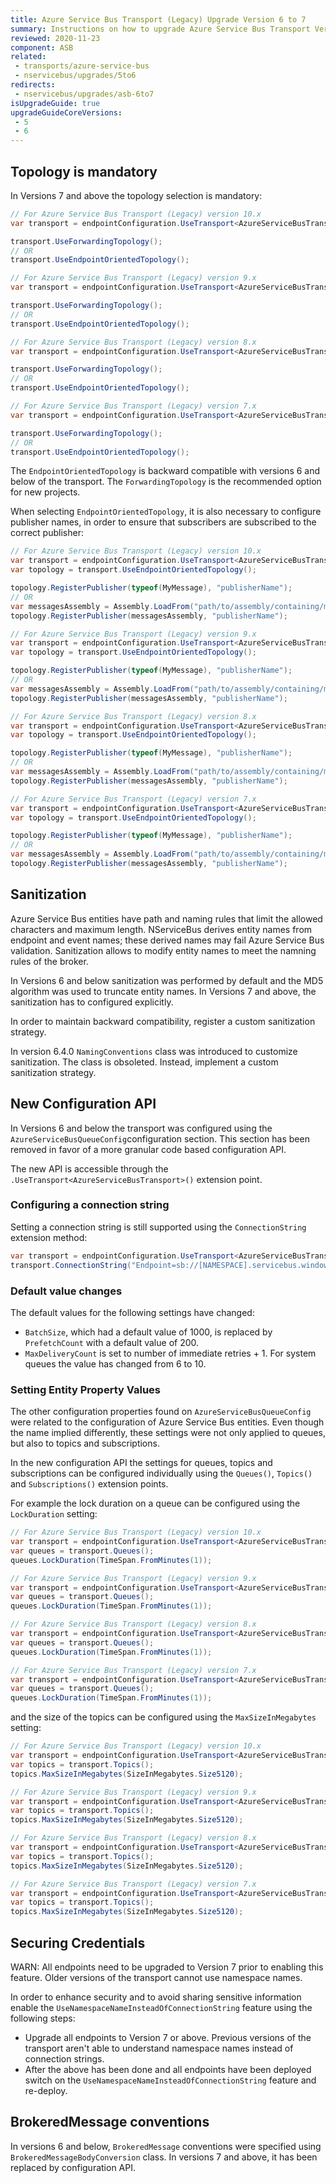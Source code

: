 ```yaml
---
title: Azure Service Bus Transport (Legacy) Upgrade Version 6 to 7
summary: Instructions on how to upgrade Azure Service Bus Transport Version 6 to 7.
reviewed: 2020-11-23
component: ASB
related:
 - transports/azure-service-bus
 - nservicebus/upgrades/5to6
redirects:
 - nservicebus/upgrades/asb-6to7
isUpgradeGuide: true
upgradeGuideCoreVersions:
 - 5
 - 6
---
```



## Topology is mandatory

In Versions 7 and above the topology selection is mandatory:

```csharp
// For Azure Service Bus Transport (Legacy) version 10.x
var transport = endpointConfiguration.UseTransport<AzureServiceBusTransport>();

transport.UseForwardingTopology();
// OR
transport.UseEndpointOrientedTopology();

// For Azure Service Bus Transport (Legacy) version 9.x
var transport = endpointConfiguration.UseTransport<AzureServiceBusTransport>();

transport.UseForwardingTopology();
// OR
transport.UseEndpointOrientedTopology();

// For Azure Service Bus Transport (Legacy) version 8.x
var transport = endpointConfiguration.UseTransport<AzureServiceBusTransport>();

transport.UseForwardingTopology();
// OR
transport.UseEndpointOrientedTopology();

// For Azure Service Bus Transport (Legacy) version 7.x
var transport = endpointConfiguration.UseTransport<AzureServiceBusTransport>();

transport.UseForwardingTopology();
// OR
transport.UseEndpointOrientedTopology();
```

The `EndpointOrientedTopology` is backward compatible with versions 6 and below of the transport. The `ForwardingTopology` is the recommended option for new projects.

When selecting `EndpointOrientedTopology`, it is also necessary to configure publisher names, in order to ensure that subscribers are subscribed to the correct publisher:

```csharp
// For Azure Service Bus Transport (Legacy) version 10.x
var transport = endpointConfiguration.UseTransport<AzureServiceBusTransport>();
var topology = transport.UseEndpointOrientedTopology();

topology.RegisterPublisher(typeof(MyMessage), "publisherName");
// OR
var messagesAssembly = Assembly.LoadFrom("path/to/assembly/containing/messages");
topology.RegisterPublisher(messagesAssembly, "publisherName");

// For Azure Service Bus Transport (Legacy) version 9.x
var transport = endpointConfiguration.UseTransport<AzureServiceBusTransport>();
var topology = transport.UseEndpointOrientedTopology();

topology.RegisterPublisher(typeof(MyMessage), "publisherName");
// OR
var messagesAssembly = Assembly.LoadFrom("path/to/assembly/containing/messages");
topology.RegisterPublisher(messagesAssembly, "publisherName");

// For Azure Service Bus Transport (Legacy) version 8.x
var transport = endpointConfiguration.UseTransport<AzureServiceBusTransport>();
var topology = transport.UseEndpointOrientedTopology();

topology.RegisterPublisher(typeof(MyMessage), "publisherName");
// OR
var messagesAssembly = Assembly.LoadFrom("path/to/assembly/containing/messages");
topology.RegisterPublisher(messagesAssembly, "publisherName");

// For Azure Service Bus Transport (Legacy) version 7.x
var transport = endpointConfiguration.UseTransport<AzureServiceBusTransport>();
var topology = transport.UseEndpointOrientedTopology();

topology.RegisterPublisher(typeof(MyMessage), "publisherName");
// OR
var messagesAssembly = Assembly.LoadFrom("path/to/assembly/containing/messages");
topology.RegisterPublisher(messagesAssembly, "publisherName");
```

## Sanitization

Azure Service Bus entities have path and naming rules that limit the allowed characters and maximum length.  NServiceBus derives entity names from endpoint and event names; these derived names may fail Azure Service Bus validation. Sanitization allows to modify entity names to meet the namning rules of the broker.

In Versions 6 and below sanitization was performed by default and the MD5 algorithm was used to truncate entity names. In Versions 7 and above, the sanitization has to configured explicitly.

In order to maintain backward compatibility, register a custom sanitization strategy.

In version 6.4.0 `NamingConventions` class was introduced to customize sanitization. The class is obsoleted. Instead, implement a custom sanitization strategy.


## New Configuration API

In Versions 6 and below the transport was configured using the `AzureServiceBusQueueConfig`configuration section. This section has been removed in favor of a more granular code based configuration API.

The new API is accessible through the `.UseTransport<AzureServiceBusTransport>()` extension point.


### Configuring a connection string

Setting a connection string is still supported using the `ConnectionString` extension method:

```csharp
var transport = endpointConfiguration.UseTransport<AzureServiceBusTransport>();
transport.ConnectionString("Endpoint=sb://[NAMESPACE].servicebus.windows.net/;SharedAccessKeyName=[KEYNAME];SharedAccessKey=[KEY]");
```


### Default value changes

The default values for the following settings have changed:

 * `BatchSize`, which had a default value of 1000, is replaced by `PrefetchCount` with a default value of 200.
 * `MaxDeliveryCount` is set to number of immediate retries + 1. For system queues the value has changed from 6 to 10.

### Setting Entity Property Values

The other configuration properties found on `AzureServiceBusQueueConfig` were related to the configuration of Azure Service Bus entities. Even though the name implied differently, these settings were not only applied to queues, but also to topics and subscriptions.

In the new configuration API the settings for queues, topics and subscriptions can be configured individually using the `Queues()`, `Topics()` and `Subscriptions()` extension points.

For example the lock duration on a queue can be configured using the `LockDuration` setting:

```csharp
// For Azure Service Bus Transport (Legacy) version 10.x
var transport = endpointConfiguration.UseTransport<AzureServiceBusTransport>();
var queues = transport.Queues();
queues.LockDuration(TimeSpan.FromMinutes(1));

// For Azure Service Bus Transport (Legacy) version 9.x
var transport = endpointConfiguration.UseTransport<AzureServiceBusTransport>();
var queues = transport.Queues();
queues.LockDuration(TimeSpan.FromMinutes(1));

// For Azure Service Bus Transport (Legacy) version 8.x
var transport = endpointConfiguration.UseTransport<AzureServiceBusTransport>();
var queues = transport.Queues();
queues.LockDuration(TimeSpan.FromMinutes(1));

// For Azure Service Bus Transport (Legacy) version 7.x
var transport = endpointConfiguration.UseTransport<AzureServiceBusTransport>();
var queues = transport.Queues();
queues.LockDuration(TimeSpan.FromMinutes(1));
```

and the size of the topics can be configured using the `MaxSizeInMegabytes` setting:

```csharp
// For Azure Service Bus Transport (Legacy) version 10.x
var transport = endpointConfiguration.UseTransport<AzureServiceBusTransport>();
var topics = transport.Topics();
topics.MaxSizeInMegabytes(SizeInMegabytes.Size5120);

// For Azure Service Bus Transport (Legacy) version 9.x
var transport = endpointConfiguration.UseTransport<AzureServiceBusTransport>();
var topics = transport.Topics();
topics.MaxSizeInMegabytes(SizeInMegabytes.Size5120);

// For Azure Service Bus Transport (Legacy) version 8.x
var transport = endpointConfiguration.UseTransport<AzureServiceBusTransport>();
var topics = transport.Topics();
topics.MaxSizeInMegabytes(SizeInMegabytes.Size5120);

// For Azure Service Bus Transport (Legacy) version 7.x
var transport = endpointConfiguration.UseTransport<AzureServiceBusTransport>();
var topics = transport.Topics();
topics.MaxSizeInMegabytes(SizeInMegabytes.Size5120);
```


## Securing Credentials

WARN: All endpoints need to be upgraded to Version 7 prior to enabling this feature. Older versions of the transport cannot use namespace names.

In order to enhance security and to avoid sharing sensitive information enable the `UseNamespaceNameInsteadOfConnectionString` feature using the following steps:

 * Upgrade all endpoints to Version 7 or above. Previous versions of the transport aren't able to understand namespace names instead of connection strings.
 * After the above has been done and all endpoints have been deployed switch on the `UseNamespaceNameInsteadOfConnectionString` feature and re-deploy.


## BrokeredMessage conventions

In versions 6 and below, `BrokeredMessage` conventions were specified using `BrokeredMessageBodyConversion` class. In versions 7 and above, it has been replaced by configuration API.

